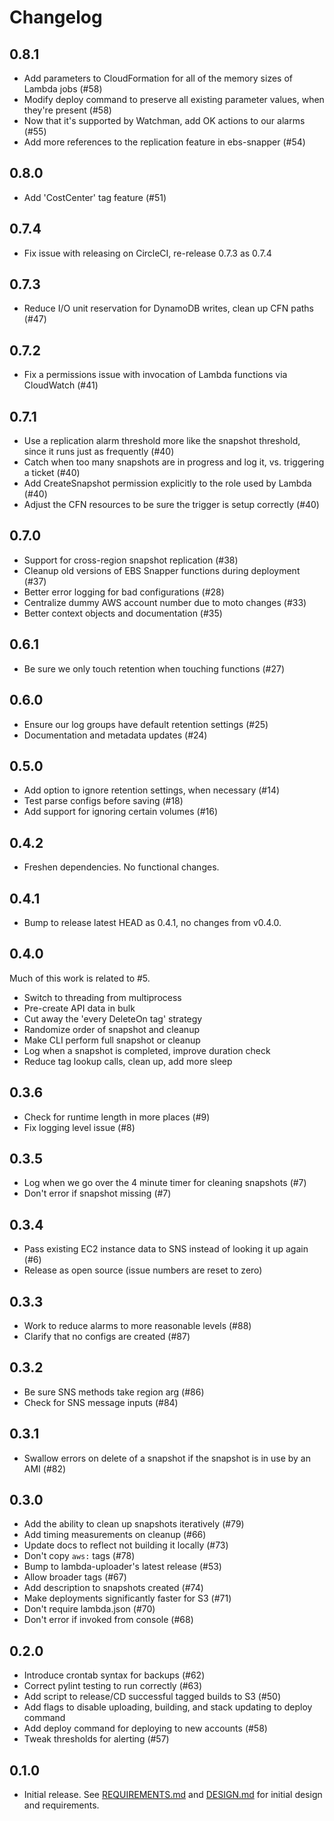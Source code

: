 # Changelog

## 0.8.1

- Add parameters to CloudFormation for all of the memory sizes of Lambda jobs (#58)
- Modify deploy command to preserve all existing parameter values, when they're present (#58)
- Now that it's supported by Watchman, add OK actions to our alarms (#55)
- Add more references to the replication feature in ebs-snapper (#54)

## 0.8.0

- Add 'CostCenter' tag feature (#51)

## 0.7.4

- Fix issue with releasing on CircleCI, re-release 0.7.3 as 0.7.4

## 0.7.3

- Reduce I/O unit reservation for DynamoDB writes, clean up CFN paths (#47)

## 0.7.2

- Fix a permissions issue with invocation of Lambda functions via CloudWatch (#41)

## 0.7.1

- Use a replication alarm threshold more like the snapshot threshold, since it runs just as frequently (#40)
- Catch when too many snapshots are in progress and log it, vs. triggering a ticket (#40)
- Add CreateSnapshot permission explicitly to the role used by Lambda (#40)
- Adjust the CFN resources to be sure the trigger is setup correctly (#40)

## 0.7.0

- Support for cross-region snapshot replication (#38)
- Cleanup old versions of EBS Snapper functions during deployment (#37)
- Better error logging for bad configurations (#28)
- Centralize dummy AWS account number due to moto changes (#33)
- Better context objects and documentation (#35)

## 0.6.1

- Be sure we only touch retention when touching functions (#27)

## 0.6.0

- Ensure our log groups have default retention settings (#25)
- Documentation and metadata updates (#24)

## 0.5.0

- Add option to ignore retention settings, when necessary (#14)
- Test parse configs before saving (#18)
- Add support for ignoring certain volumes (#16)

## 0.4.2

- Freshen dependencies. No functional changes.

## 0.4.1

- Bump to release latest HEAD as 0.4.1, no changes from v0.4.0.

## 0.4.0

Much of this work is related to #5.

 - Switch to threading from multiprocess
 - Pre-create API data in bulk
 - Cut away the 'every DeleteOn tag' strategy
 - Randomize order of snapshot and cleanup
 - Make CLI perform full snapshot or cleanup
 - Log when a snapshot is completed, improve duration check
 - Reduce tag lookup calls, clean up, add more sleep

## 0.3.6

- Check for runtime length in more places (#9)
- Fix logging level issue (#8)

## 0.3.5

- Log when we go over the 4 minute timer for cleaning snapshots (#7)
- Don't error if snapshot missing (#7)

## 0.3.4

- Pass existing EC2 instance data to SNS instead of looking it up again (#6)
- Release as open source (issue numbers are reset to zero)

## 0.3.3

- Work to reduce alarms to more reasonable levels (#88)
- Clarify that no configs are created (#87)

## 0.3.2

- Be sure SNS methods take region arg (#86)
- Check for SNS message inputs (#84)

## 0.3.1

- Swallow errors on delete of a snapshot if the snapshot is in use by an AMI (#82)

## 0.3.0

- Add the ability to clean up snapshots iteratively (#79)
- Add timing measurements on cleanup (#66)
- Update docs to reflect not building it locally (#73)
- Don't copy `aws:` tags (#78)
- Bump to lambda-uploader's latest release (#53)
- Allow broader tags (#67)
- Add description to snapshots created (#74)
- Make deployments significantly faster for S3 (#71)
- Don't require lambda.json (#70)
- Don't error if invoked from console (#68)

## 0.2.0

- Introduce crontab syntax for backups (#62)
- Correct pylint testing to run correctly (#63)
- Add script to release/CD successful tagged builds to S3 (#50)
- Add flags to disable uploading, building, and stack updating to deploy command
- Add deploy command for deploying to new accounts (#58)
- Tweak thresholds for alerting (#57)

## 0.1.0

- Initial release. See [REQUIREMENTS.md](REQUIREMENTS.md) and [DESIGN.md](DESIGN.md) for initial design and requirements.
